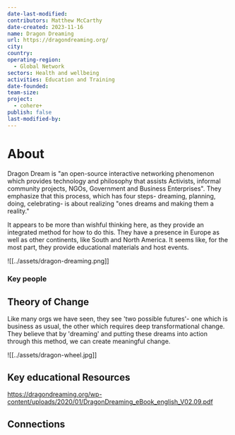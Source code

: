 ```yaml
---
date-last-modified: 
contributors: Matthew McCarthy
date-created: 2023-11-16
name: Dragon Dreaming
url: https://dragondreaming.org/
city: 
country: 
operating-region:
  - Global Network
sectors: Health and wellbeing
activities: Education and Training
date-founded: 
team-size: 
project:
  - cohere+
publish: false
last-modified-by:
---
```


# About 

Dragon Dream is "an open-source interactive networking phenomenon which provides technology and philosophy that assists Activists, informal community projects, NGOs, Government and Business Enterprises". They emphasize that this process, which has four steps- dreaming, planning, doing, celebrating- is about realizing "ones dreams and making them a reality."

It appears to be more than wishful thinking here, as they provide an integrated method for how to do this. They have a presence in Europe as well as other continents, like South and North America. It seems like, for the most part, they provide educational materials and host events. 

![[../assets/dragon-dreaming.png]]

### Key people 


## Theory of Change 

Like many orgs we have seen, they see 'two possible futures'- one which is business as usual, the other which requires deep transformational change. They believe that by 'dreaming' and putting these dreams into action through this method, we can create meaningful change. 

![[../assets/dragon-wheel.jpg]]

## Key educational Resources 

https://dragondreaming.org/wp-content/uploads/2020/01/DragonDreaming_eBook_english_V02.09.pdf
## Connections 


